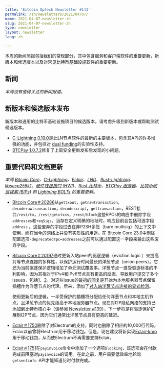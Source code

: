 ```yaml
---
title: 'Bitcoin Optech Newsletter #143'
permalink: /zh/newsletters/2021/04/07/
name: 2021-04-07-newsletter-zh 
slug: 2021-04-07-newsletter-zh 
type: newsletter
layout: newsletter
lang: zh

---
```


本周的新闻简报包括我们的常规部分，其中包含服务和客户端软件的重要更新，新版本和候选版本以及对常见比特币基础设施软件的重要更新。

## 新闻

*本周没有值得关注的新闻报道。*



## 新版本和候选版本发布

新版本和通用的比特币基础设施项目的候选版本。请考虑升级到新版本或帮助测试候选版本。

- [C-Lightning 0.10.0](https://github.com/ElementsProject/lightning/releases/tag/v0.10.0)是此LN节点软件的最新的主要版本，包含其API的许多增强的功能，并包括对 [dual funding](https://bitcoinops.org/en/topics/dual-funding/)的实验性支持。
- [BTCPay 1.0.7.2](https://github.com/btcpayserver/btcpayserver/releases/tag/v1.0.7.2)修复了上周安全更新发布后发现的小问题。



## 重要代码和文档更新

*本周 [Bitcoin Core](https://github.com/bitcoin/bitcoin)、[C-Lightning](https://github.com/ElementsProject/lightning)、[Eclair](https://github.com/ACINQ/eclair)、[LND](https://github.com/lightningnetwork/lnd/)、[Rust-Lightning](https://github.com/rust-bitcoin/rust-lightning)、[libsecp256k1](https://github.com/bitcoin-core/secp256k1)、[硬件钱包接口 (HWI)](https://github.com/bitcoin-core/HWI)、[Rust 比特币](https://github.com/rust-bitcoin/rust-bitcoin)、[BTCPay 服务器](https://github.com/btcpayserver/btcpayserver/)、[比特币改进提案 (BIPs)](https://github.com/bitcoin/bips/) 和 [Lightning BOLTs](https://github.com/lightningnetwork/lightning-rfc/) 的重要更新。*

- [Bitcoin Core＃20286](https://github.com/bitcoin/bitcoin/issues/20286)从`gettxout`，`getrawtransaction`， `decoderawtransaction`，`decodescript`，`gettransaction`，REST接口`/rest/tx`，`/rest/getutxos`，`/rest/block`这些RPCs的响应中删除字段`addresses`和`reqSigs`。当存在定义明确的地址时，响应目前会包括可选字段`address` 。这些废弃的字段过去在非P2SH多签（bare multisig）的上下文中使用，而在当今的网络上并没有实质性的用途。在 Bitcoin Core 23.0中删除配置选项`-deprecatedrpc=addresses`之前可以通过配置这一字段来输出这些废弃字段。

- [Bitcoin Core＃20197](https://github.com/bitcoin/bitcoin/issues/20197)通过更新入站peer的驱逐逻辑（eviction logic ）来提高对等节点连接的多样性，以保护运行时间最长的洋葱节点（onion peers）。它还为当前驱逐保护逻辑增加了单元测试覆盖率。洋葱节点一直受驱逐标准的不利影响，因为其相对于IPv4和IPv6节点具有更高的延迟，导致用户提交了多个issues，包括[1](https://github.com/bitcoin/bitcoin/issues/11537)、[2](https://github.com/bitcoin/bitcoin/issues/19500)。对这些issue的[最初的回复](https://bitcoinops.org/en/newsletters/2020/09/09/#bitcoin-core-19670)是开始为本地服务器节点保留插槽作为洋葱节点的代理。后来，添加了[对入站洋葱节点连接的显式检测](https://bitcoinops.org/en/newsletters/2020/10/07/#bitcoin-core-19991)。

  使用更新后的逻辑，一半受保护的插槽将分配给任何洋葱节点和本地主机节点，且洋葱节点的优先级高于本地服务器节点。现在对I2P隐私网络的支持已添加到比特币核心中（请参阅 [Newsletter #139](https://bitcoinops.org/en/newsletters/2021/03/10/#bitcoin-core-20685)），下一步将是将驱逐保护扩展到I2P节点，因为它们通常比洋葱节点具有更高的延迟。

- [Eclair＃1750](https://github.com/ACINQ/eclair/issues/1750)删除了对Electrum的支持，同时也删除了相应的10,000行代码。Eclair以前曾将Electrum用于移动钱包。但是，现在建议将新实现[Eclair-kmp](https://github.com/ACINQ/eclair-kmp)用于移动钱包，从而使Electrum不再需要支持Eclair。

- [Eclair＃1751](https://github.com/ACINQ/eclair/issues/1751)在`payinvoice`命令中添加了一个选项`blocking`，该选项会在付款完成前阻塞对`payinvoice`的调用。在此之前，用户需要低效率地轮询`getsentinfo `API才能知道何时付款完成。

